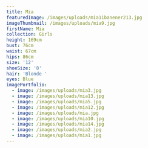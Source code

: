 ```yaml
---
title: Mia
featuredImage: /images/uploads/mia11banener213.jpg
imageThumbnail: /images/uploads/mia9.jpg
firstName: Mia
collection: Girls
height: 169cm
bust: 76cm
waist: 67cm
hips: 86cm
size: '12'
shoeSize: '8'
hair: 'Blonde '
eyes: Blue
imagePortfolio:
  - image: /images/uploads/mia3.jpg
  - image: /images/uploads/mia13.jpg
  - image: /images/uploads/mia5.jpg
  - image: /images/uploads/mia12.jpg
  - image: /images/uploads/mia.jpg
  - image: /images/uploads/mia10.jpg
  - image: /images/uploads/mia14.jpg
  - image: /images/uploads/mia2.jpg
  - image: /images/uploads/mia1.jpg
---
```


